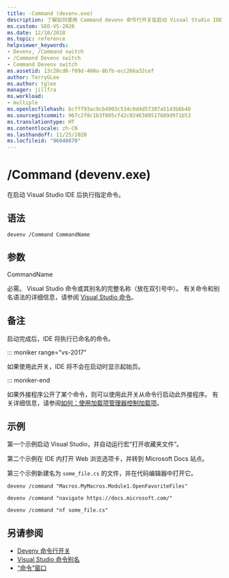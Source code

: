 ```yaml
---
title: -Command (devenv.exe)
description: 了解如何使用 Command devenv 命令行开关在启动 Visual Studio IDE 后执行指定的命令。
ms.custom: SEO-VS-2020
ms.date: 12/10/2018
ms.topic: reference
helpviewer_keywords:
- Devenv, /Command switch
- /Command Devenv switch
- Command Devenv switch
ms.assetid: 13c20cd6-f09d-400a-8b7b-ecc266a32cef
author: TerryGLee
ms.author: tglee
manager: jillfra
ms.workload:
- multiple
ms.openlocfilehash: bcfff93ac9cb4903c534c0d4d57387a5143b6b40
ms.sourcegitcommit: 967c2f8c1b3f805cf42c0246389517689d971b53
ms.translationtype: HT
ms.contentlocale: zh-CN
ms.lasthandoff: 11/25/2020
ms.locfileid: "96040870"
---
```

# <a name="command-devenvexe"></a>/Command (devenv.exe)

在启动 Visual Studio IDE 后执行指定命令。

## <a name="syntax"></a>语法

```shell
devenv /Command CommandName
```

## <a name="arguments"></a>参数

CommandName

必需。 Visual Studio 命令或其别名的完整名称（放在双引号中）。 有关命令和别名语法的详细信息，请参阅 [Visual Studio 命令](../../ide/reference/visual-studio-commands.md)。

## <a name="remarks"></a>备注

启动完成后，IDE 将执行已命名的命令。

::: moniker range="vs-2017"

如果使用此开关，IDE 将不会在启动时显示起始页。

::: moniker-end

如果外接程序公开了某个命令，则可以使用此开关从命令行启动此外接程序。 有关详细信息，请参阅[如何：使用加载项管理器控制加载项](/previous-versions/xwdatdwh(v=vs.140))。

## <a name="example"></a>示例

第一个示例启动 Visual Studio，并自动运行宏“打开收藏夹文件”。

第二个示例在 IDE 内打开 Web 浏览选项卡，并转到 Microsoft Docs 站点。

第三个示例新建名为 `some_file.cs` 的文件，并在代码编辑器中打开它。

```shell
devenv /command "Macros.MyMacros.Module1.OpenFavoriteFiles"

devenv /command "navigate https://docs.microsoft.com/"

devenv /command "nf some_file.cs"
```

## <a name="see-also"></a>另请参阅

- [Devenv 命令行开关](../../ide/reference/devenv-command-line-switches.md)
- [Visual Studio 命令别名](../../ide/reference/visual-studio-command-aliases.md)
- [“命令”窗口](command-window.md)
